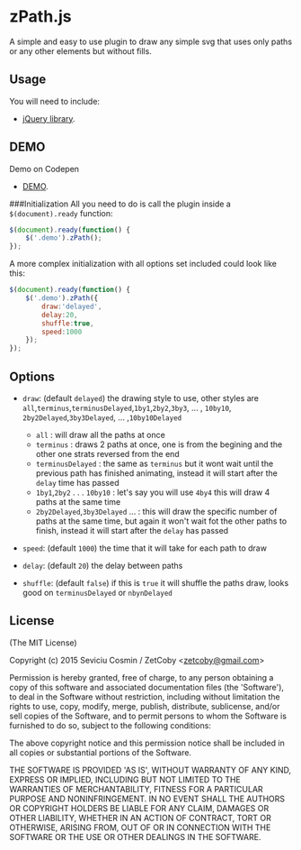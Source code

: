 # zPath.js

A simple and easy to use plugin to draw any simple svg that uses only paths or any other elements but without fills.

## Usage
You will need to include:
 - [jQuery library](http://jquery.com/).

## DEMO
Demo on Codepen
 - [DEMO](http://codepen.io/ZetCoby/pen/WQXEXR).
 
###Initialization
All you need to do is call the plugin inside a `$(document).ready` function:

```javascript
$(document).ready(function() {
	$('.demo').zPath();
});
```

A more complex initialization with all options set included could look like this:
```javascript
$(document).ready(function() {
	$('.demo').zPath({
		draw:'delayed',
		delay:20,
		shuffle:true,
		speed:1000
	});
});
```

## Options

- `draw`: (default `delayed`) the drawing style to use, other styles are `all`,`terminus`,`terminusDelayed`,`1by1`,`2by2`,`3by3`, ... , `10by10`, `2by2Delayed`,`3by3Delayed`, ... ,`10by10Delayed`
  - `all` : will draw all the paths at once
  - `terminus` : draws 2 paths at once, one is from the begining and the other one strats reversed from the end
  - `terminusDelayed` : the same as `terminus` but it wont wait until the previous path has finished animating, instead it will start after the `delay` time has passed
  - `1by1`,`2by2` . . . `10by10` : let's say you will use `4by4` this will draw 4 paths at the same time
  - `2by2Delayed`,`3by3Delayed` ... : this will draw the specific number of paths at the same time, but again it won't wait fot the other paths to finish, instead it will start after the `delay` has passed
		
- `speed`: (default `1000`) the time that it will take for each path to draw

- `delay`: (default `20`) the delay between paths

- `shuffle`: (default `false`) if this is `true` it will shuffle the paths draw, looks good on `terminusDelayed` or `nbynDelayed`


## License

(The MIT License)

Copyright (c) 2015 Seviciu Cosmin / ZetCoby &lt;zetcoby@gmail.com&gt;

Permission is hereby granted, free of charge, to any person obtaining
a copy of this software and associated documentation files (the
'Software'), to deal in the Software without restriction, including
without limitation the rights to use, copy, modify, merge, publish,
distribute, sublicense, and/or sell copies of the Software, and to
permit persons to whom the Software is furnished to do so, subject to
the following conditions:

The above copyright notice and this permission notice shall be
included in all copies or substantial portions of the Software.

THE SOFTWARE IS PROVIDED 'AS IS', WITHOUT WARRANTY OF ANY KIND,
EXPRESS OR IMPLIED, INCLUDING BUT NOT LIMITED TO THE WARRANTIES OF
MERCHANTABILITY, FITNESS FOR A PARTICULAR PURPOSE AND NONINFRINGEMENT.
IN NO EVENT SHALL THE AUTHORS OR COPYRIGHT HOLDERS BE LIABLE FOR ANY
CLAIM, DAMAGES OR OTHER LIABILITY, WHETHER IN AN ACTION OF CONTRACT,
TORT OR OTHERWISE, ARISING FROM, OUT OF OR IN CONNECTION WITH THE
SOFTWARE OR THE USE OR OTHER DEALINGS IN THE SOFTWARE.
